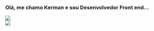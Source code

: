 ### Olá, me chamo Kerman e sou Desenvolvedor Front end...

<div>
  <a href="https://github.com/KermanJR" />
  <img src="https://github-readme-stats.vercel.app/api?username=kermanjr&theme=algolia&show_icons=true"/> </br>
   <img src="https://github-readme-stats.vercel.app/api/top-langs/?username=kermanjr"/>
 
</div>

